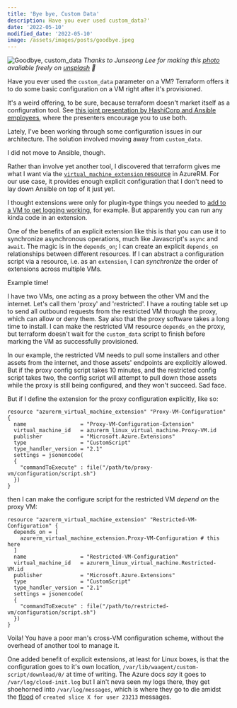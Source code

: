```yaml
---
title: 'Bye bye, Custom Data'
description: Have you ever used custom_data?'
date: '2022-05-10'
modified_date: '2022-05-10'
image: /assets/images/posts/goodbye.jpeg
---
```


![Goodbye, custom_data](/assets/images/posts/goodbye.jpeg)
_Thanks to Junseong Lee for making this [photo](https://unsplash.com/photos/v_WLk_vNYRA?utm_source=unsplash&utm_medium=referral&utm_content=creditShareLink) available freely on [unsplash](www.unsplash.com) 🎁_

Have you ever used the `custom_data` parameter on a VM? Terraform offers it to do some basic configuration on a VM right after it's provisioned.

It's a weird offering, to be sure, because terraform doesn't market itself as a configuration tool. See [this joint presentation by HashiCorp and Ansible employees](https://www.hashicorp.com/resources/ansible-terraform-better-together), where the presenters encourage you to use both.

Lately, I've been working through some configuration issues in our architecture. The solution involved moving away from `custom_data`. 

I did not move to Ansible, though.

Rather than involve yet another tool, I discovered that terraform gives me what I want via the [`virtual_machine_extension` resource](https://registry.terraform.io/providers/hashicorp/azurerm/latest/docs/resources/virtual_machine_extension) in AzureRM. For our use case, it provides enough explicit configuration that I don't need to lay down Ansible on top of it just yet.

I thought extensions were only for plugin-type things you needed to [add to a VM to get logging working](https://www.sabbagh.blog/posts/linux-custom-logging-azapi/), for example. But apparently you can run any kinda code in an extension.

One of the benefits of an explicit extension like this is that you can use it to synchronize asynchronous operations, much like Javascript's `async` and  `await`. The magic is in the `depends_on`; I can create an explicit `depends_on` relationships between different resources. If I can abstract a configuration script via a resource, i.e. as an `extension`, I can _synchronize_ the order of extensions across multiple VMs.

Example time!

I have two VMs, one acting as a proxy between the other VM and the internet. Let's call them 'proxy' and 'restricted'. I have a routing table set up to send all outbound requests from the restricted VM through the proxy, which can allow or deny them. Say also that the proxy software takes a long time to install. I can make the restricted VM resource `depends_on` the proxy, but terraform doesn't wait for the `custom_data` script to finish before marking the VM as successfully provisioned.

In our example, the restricted VM needs to pull some installers and other assets from the internet, and those assets' endpoints are explicitly allowed. But if the proxy config script takes 10 minutes, and the restricted config script takes two, the config script will attempt to pull down those assets while the proxy is still being configured, and they won't succeed. Sad face.

But if I define the extension for the proxy configuration explicitly, like so:

```hcl
resource "azurerm_virtual_machine_extension" "Proxy-VM-Configuration" {
  name                 = "Proxy-VM-Configuration-Extension"
  virtual_machine_id   = azurerm_linux_virtual_machine.Proxy-VM.id
  publisher            = "Microsoft.Azure.Extensions"
  type                 = "CustomScript"
  type_handler_version = "2.1"
  settings = jsonencode(
  {
    "commandToExecute" : file("/path/to/proxy-vm/configuration/script.sh")
  })
}
```

then I can make the configure script for the restricted VM _depend on_ the proxy VM:

```hcl
resource "azurerm_virtual_machine_extension" "Restricted-VM-Configuration" {
  depends_on = [
    azurerm_virtual_machine_extension.Proxy-VM-Configuration # this here
  ]
  name                 = "Restricted-VM-Configuration"
  virtual_machine_id   = azurerm_linux_virtual_machine.Restricted-VM.id
  publisher            = "Microsoft.Azure.Extensions"
  type                 = "CustomScript"
  type_handler_version = "2.1"
  settings = jsonencode(
  {
    "commandToExecute" : file("/path/to/restricted-vm/configuration/script.sh")
  })
}
```

Voila! You have a poor man's cross-VM configuration scheme, without the overhead of another tool to manage it.

One added benefit of explicit extensions, at least for Linux boxes, is that the configuration goes to it's own location, `/var/lib/waagent/custom-script/download/0/` at time of writing. The Azure docs _say_ it goes to `/var/log/cloud-init.log`  but I ain't neva seen my logs there, they get shoehorned into `/var/log/messages`, which is where they go to die amidst the [flood](https://access.redhat.com/solutions/1564823) of `created slice X for user 23213` messages.